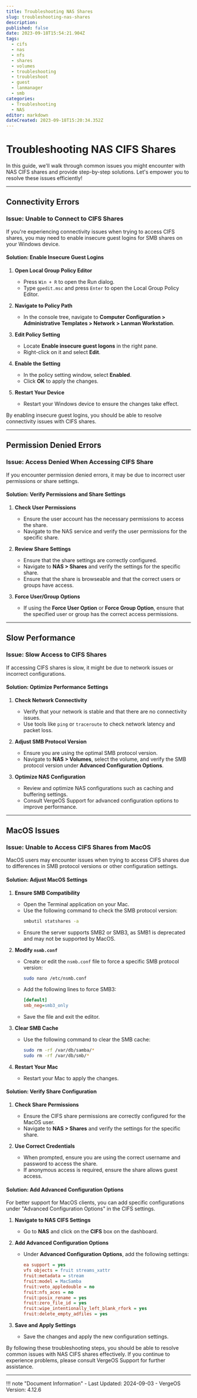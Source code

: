 ```yaml
---
title: Troubleshooting NAS Shares
slug: troubleshooting-nas-shares
description: 
published: false
date: 2023-09-18T15:54:21.904Z
tags:
  - cifs
  - nas
  - nfs
  - shares
  - volumes
  - troubleshooting
  - troubleshoot
  - guest
  - lanmanager
  - smb
categories:
  - Troubleshooting
  - NAS
editor: markdown
dateCreated: 2023-09-18T15:20:34.352Z
---
```


# Troubleshooting NAS CIFS Shares

In this guide, we'll walk through common issues you might encounter with NAS CIFS shares and provide step-by-step solutions. Let's empower you to resolve these issues efficiently!

---

## Connectivity Errors

### Issue: Unable to Connect to CIFS Shares

If you're experiencing connectivity issues when trying to access CIFS shares, you may need to enable insecure guest logins for SMB shares on your Windows device.

#### Solution: Enable Insecure Guest Logins

1. **Open Local Group Policy Editor**
   - Press `Win + R` to open the Run dialog.
   - Type `gpedit.msc` and press `Enter` to open the Local Group Policy Editor.

2. **Navigate to Policy Path**
   - In the console tree, navigate to **Computer Configuration > Administrative Templates > Network > Lanman Workstation**.

3. **Edit Policy Setting**
   - Locate **Enable insecure guest logons** in the right pane.
   - Right-click on it and select **Edit**.

4. **Enable the Setting**
   - In the policy setting window, select **Enabled**.
   - Click **OK** to apply the changes.

5. **Restart Your Device**
   - Restart your Windows device to ensure the changes take effect.

By enabling insecure guest logins, you should be able to resolve connectivity issues with CIFS shares.

---

## Permission Denied Errors

### Issue: Access Denied When Accessing CIFS Share

If you encounter permission denied errors, it may be due to incorrect user permissions or share settings.

#### Solution: Verify Permissions and Share Settings

1. **Check User Permissions**
   - Ensure the user account has the necessary permissions to access the share.
   - Navigate to the NAS service and verify the user permissions for the specific share.

2. **Review Share Settings**
   - Ensure that the share settings are correctly configured.
   - Navigate to **NAS > Shares** and verify the settings for the specific share.
   - Ensure that the share is browseable and that the correct users or groups have access.

3. **Force User/Group Options**
   - If using the **Force User Option** or **Force Group Option**, ensure that the specified user or group has the correct access permissions.

---

## Slow Performance

### Issue: Slow Access to CIFS Shares

If accessing CIFS shares is slow, it might be due to network issues or incorrect configurations.

#### Solution: Optimize Performance Settings

1. **Check Network Connectivity**
   - Verify that your network is stable and that there are no connectivity issues.
   - Use tools like `ping` or `traceroute` to check network latency and packet loss.

2. **Adjust SMB Protocol Version**
   - Ensure you are using the optimal SMB protocol version.
   - Navigate to **NAS > Volumes**, select the volume, and verify the SMB protocol version under **Advanced Configuration Options**.

3. **Optimize NAS Configuration**
   - Review and optimize NAS configurations such as caching and buffering settings.
   - Consult VergeOS Support for advanced configuration options to improve performance.

---

## MacOS Issues

### Issue: Unable to Access CIFS Shares from MacOS

MacOS users may encounter issues when trying to access CIFS shares due to differences in SMB protocol versions or other configuration settings.

#### Solution: Adjust MacOS Settings

1. **Ensure SMB Compatibility**
   - Open the Terminal application on your Mac.
   - Use the following command to check the SMB protocol version:
     ```bash
     smbutil statshares -a
     ```
   - Ensure the server supports SMB2 or SMB3, as SMB1 is deprecated and may not be supported by MacOS.

2. **Modify `nsmb.conf`**
   - Create or edit the `nsmb.conf` file to force a specific SMB protocol version:
     ```bash
     sudo nano /etc/nsmb.conf
     ```
   - Add the following lines to force SMB3:
     ```ini
     [default]
     smb_neg=smb3_only
     ```
   - Save the file and exit the editor.

3. **Clear SMB Cache**
   - Use the following command to clear the SMB cache:
     ```bash
     sudo rm -rf /var/db/samba/*
     sudo rm -rf /var/db/smb/*
     ```

4. **Restart Your Mac**
   - Restart your Mac to apply the changes.

#### Solution: Verify Share Configuration

1. **Check Share Permissions**
   - Ensure the CIFS share permissions are correctly configured for the MacOS user.
   - Navigate to **NAS > Shares** and verify the settings for the specific share.

2. **Use Correct Credentials**
   - When prompted, ensure you are using the correct username and password to access the share.
   - If anonymous access is required, ensure the share allows guest access.

#### Solution: Add Advanced Configuration Options

For better support for MacOS clients, you can add specific configurations under "Advanced Configuration Options" in the CIFS settings.

1. **Navigate to NAS CIFS Settings**
   - Go to **NAS** and click on the **CIFS** box on the dashboard.

2. **Add Advanced Configuration Options**
   - Under **Advanced Configuration Options**, add the following settings:
     ```ini
     ea support = yes
     vfs objects = fruit streams_xattr
     fruit:metadata = stream
     fruit:model = MacSamba
     fruit:veto_appledouble = no
     fruit:nfs_aces = no
     fruit:posix_rename = yes
     fruit:zero_file_id = yes
     fruit:wipe_intentionally_left_blank_rfork = yes
     fruit:delete_empty_adfiles = yes
     ```

3. **Save and Apply Settings**
   - Save the changes and apply the new configuration settings.

By following these troubleshooting steps, you should be able to resolve common issues with NAS CIFS shares effectively. If you continue to experience problems, please consult VergeOS Support for further assistance.

---

!!! note "Document Information"
    - Last Updated: 2024-09-03
    - VergeOS Version: 4.12.6
